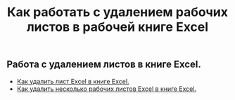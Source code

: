 ﻿---
title: Как работать с удалением рабочих листов в рабочей книге Excel
second_title: Aspose.Cells Cloud Documen
linktitle: Удалить
type: docs
url: /ru/worksheets/delete/
keywords: How to work with deleting worksheet on an Excel workbook
description: Aspose.Cells Cloud REST API поддерживает работу с удалением листов в книге Excel. SDK поддерживает различные языки разработки. К ним относятся Android, C#, Go, Java, NodeJS, Perl, PHP, Python, Ruby и swift.
weight: 20
---
## Работа с удалением листов в книге Excel.

- [Как удалить лист Excel в книге Excel.](/cells/ru/worksheets/delete-worksheet/) 
- [Как удалить несколько рабочих листов Excel в книге Excel.](/cells/ru/worksheets/delete-multiple/) 


